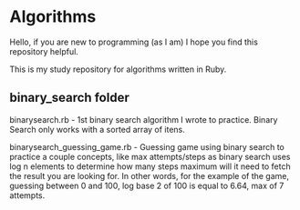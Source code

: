 # Algorithms

Hello, if you are new to programming (as I am) I hope you find this repository helpful.

This is my study repository for algorithms written in Ruby.

## binary_search folder

binarysearch.rb - 1st binary search algorithm I wrote to practice. Binary Search only works with a sorted array of itens.

binarysearch_guessing_game.rb - Guessing game using binary search to practice a couple concepts, like max attempts/steps as binary search uses log n elements to determine how many steps maximum will it need to fetch the result you are looking for. In other words, for the example of the game, guessing between 0 and 100, log base 2 of 100 is equal to 6.64, max of 7 attempts. 